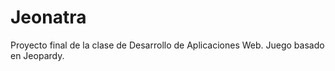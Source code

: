 Jeonatra
========

Proyecto final de la clase de Desarrollo de Aplicaciones Web. Juego basado en Jeopardy.
